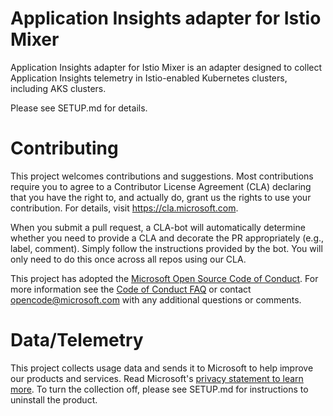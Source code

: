 
# Application Insights adapter for Istio Mixer
Application Insights adapter for Istio Mixer is an adapter designed to collect Application Insights telemetry in Istio-enabled Kubernetes clusters, including AKS clusters.

Please see SETUP.md for details.

# Contributing

This project welcomes contributions and suggestions.  Most contributions require you to agree to a
Contributor License Agreement (CLA) declaring that you have the right to, and actually do, grant us
the rights to use your contribution. For details, visit https://cla.microsoft.com.

When you submit a pull request, a CLA-bot will automatically determine whether you need to provide
a CLA and decorate the PR appropriately (e.g., label, comment). Simply follow the instructions
provided by the bot. You will only need to do this once across all repos using our CLA.

This project has adopted the [Microsoft Open Source Code of Conduct](https://opensource.microsoft.com/codeofconduct/).
For more information see the [Code of Conduct FAQ](https://opensource.microsoft.com/codeofconduct/faq/) or
contact [opencode@microsoft.com](mailto:opencode@microsoft.com) with any additional questions or comments.

# Data/Telemetry
This project collects usage data and sends it to Microsoft to help improve our products and services. Read Microsoft's [privacy statement to learn more](https://privacy.microsoft.com/en-US/privacystatement). To turn the collection off, please see SETUP.md for instructions to uninstall the product.
